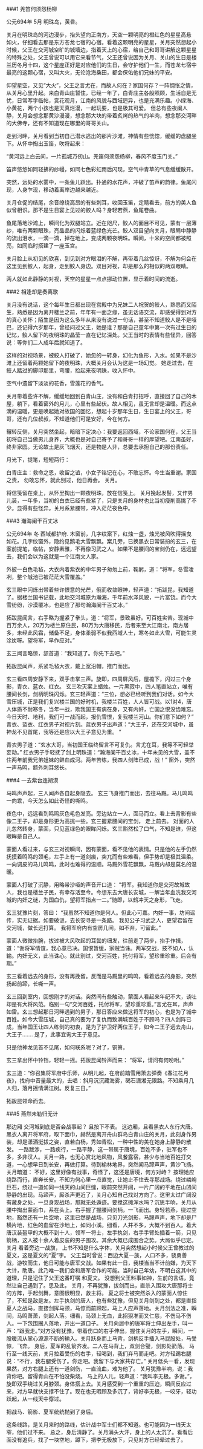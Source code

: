 


###1 羌笛何须怨杨柳

公元694年 5月 明珠岛，黄昏。

关月在明珠岛的河边漫步，抬头望向正南方，天空一颗明亮的橙红色的星星高悬 如火，仔细看去那是东方苍龙七宿的心宿。看着这颗明亮的星星，关月突然想起小时候，父王在交河城空旷的城墙边，指着天上的心宿，给自己和哥哥讲解这颗星星的特殊之处，父王曾说可以用它来看节气，父王还曾说因为关月、关山的生日是楼兰历冬月十四，这个星座正好是对应他们的生日，会守护他们一生，而苍龙七宿中最亮的这颗心宿，又叫大火，无论沧海桑田，都会保佑他们兄妹的平安。 

仰望星空，又见“大火”，父王之言尤在，而故人何在？家国何存？一阵惆怅之情，从关月心里升起。来白青山庄暂住，已经一年了，白青庄主各般照顾，生活自是无忧，日常写字临帖，赏花观月，江南的风貌与西域迥异，也是充满乐趣。小绿海、小黄花，两个小孩也是天真烂漫，一起玩耍，也是极其可爱。 但总有些夜阑人静，关月会想念那黄沙漫漫，想念那大块的带着炙烤的热气的羊肉，想念那交河畔的大佛寺，还有不知道现在哪里的哥哥关山。 


走到河畔，关月看到当初自己潜水逃出的那片沙滩，神情有些恍惚，缓缓的盘腿坐下。从怀中掏出玉笛，吹将起来：

“黄河远上白云间，一片孤城万仞山。羌笛何须怨杨柳，春风不度玉门关。”

笛声悠悠如同轻拂的纱幔，如同七色彩虹雨后闪现，空气中青草的气息缓缓散开。 

突然，远处的水雾中，一条鱼儿跃出。扑通的水花声，冲破了笛声的韵律。鱼尾闪现，人身乍现，移动着离岸边越来越近。 

关月仓促的结尾，余音缭绕高昂的有些刺耳，收回玉笛，定睛看去，前方的美人鱼似曾相识。那不是生日宴上见过的鲛人吗？身轻若燕，鱼尾卷曲。

鱼尾落地沙滩上，瞬间化为双腿站立。近在咫尺，鲛人的面目不可见，蒙有一层薄纱，唯有两颗眼珠，亮晶晶的闪烁着蓝绿色光芒。鲛人双目望向关月，眼睛中静静的流出泪水，一滴一滴，掉在地上，变成两颗夜明珠。瞬间，十米的空间都被照亮，如同临时搭建了一座玉宫。 

关月脸上从初见的欣喜，到见到对方眼泪的不解，再带着几丝惊讶，不解为何会在这里见到鲛人，起身，走到鲛人身边。双目对视，却是那么的相似的两双眼睛。

两人就如此静静的对视，天空的星星一点点挪动位置，显示着时间的流逝。

###2  相逢却是奏离歌  

关月没有说话，这个每年生日都出现在宫殿中为兄妹二人祝贺的鲛人，熟悉而又陌生，熟悉是因为离开楼兰之前，年年有一面之缘，虽无话语交流，却感受得到对方的真心关怀；陌生是因为这么多年从来没有说过一句话，甚至不知道鲛人是不是哑巴，还记得六岁那年，曾经问过父王，她是谁？那是自己童年中第一次有过生日的记忆，鲛人留下的夜明珠的晶莹一直在记忆深处。父王当时的表情有些怪异，回答说：等你们二人成年后就知道了。
 
这样的对视场景，被鲛人打破了，她忽的一转身，幻化为鱼形，入水。如果不是沙滩上还留着两颗她留下的夜明珠，大概关月会认为这是一场幻觉。 她走过去，在鲛人踏过的脚印那里，弯腰，捡起来夜明珠，收入怀中。
 
空气中遗留下淡淡的花香，雪莲花的香气。
 
关月带着些许不解，缓缓地回到白青山庄，没有和白青打招呼，直接回了自己的木屋，躺下，看着窗外的月儿，心里有些起伏。故人相见，虽无言却是温暖。而这点滴的温暖，更是唤起她对故国的回忆，想起十岁那年生日，生日宴上的父王，哥哥，还有几位叔叔，不知道他们可是安好，今在何方。
 
辗转反侧，关月突然坐起，暗暗下定决心：我要返回西域，不论家国何在，父王当初将自己当做男儿身养，大概也是对自己寄予了和哥哥一样的厚望吧。江南虽好，终非家园。无论故土是灰飞烟灭，还是物是人非，总要去承担自己的那份责任。
 
月光下，提笔，短短两行：

白青庄主：救命之恩，收留之谊，小女子铭记在心，不敢忘怀。今生当重谢。家国之责， 勿敢忘怀，就此别过，他日再会。
关月。
 
将信笺留在桌上，从怀里掏出一颗夜明珠，放在信笺上。
关月挽起发髻，又作男儿装，一年多，当初的白衣已经有些紧了，只是关月的身材也比当初瘦削高挑了不少。显得有些怪异。关月系紧腰带，冲入茫茫夜色中。

###3 瀚海阑干百丈冰
 
公元694年 冬 西域都护府.
木窗前，几字纹案下，红烛一盏，烛光被风吹得摇曳如花。几字纹窗外，隐约见鹅毛大雪飘飘。案几旁，已换黑衣日常装扮的玄三，在案前提笔，临帖，安静素雅，不再像习武之人。如果不是腰间的宝剑仍在，远远望去，我们会以为这就是一个江南文人家。
 
外披一白色毛毡，大衣内着紫衣的中年男子匆匆上前，鞠躬，道：“将军，冬雪凌冽，整个城池已被茫茫大雪覆盖。”
 
玄三眼中闪烁出带着些许恨意的光芒，俄而收敛眼神，轻声道：“拓跋昆，我知道了。据楼兰国书记载，此地交河城原为瀚海，千年前水泽风貌，一片富饶。而今大雪纷纷，沙漠覆冰，也是应了那句瀚海阑干百丈冰。”
 
拓跋昆闻言，右手略为握紧了拳头，道：“将军，景致虽好。可百姓实苦。现城中百万余人，20万为楼兰原住民，80万为大唐移民，后者来至大江南北，南方居多，未经此风霜，储备不足，身体柔弱不似我西域人士，寒冬如此大雪，可能生灵涂炭呀。望将军，早作应对。”
 
玄三闻言略惊，颔首道：“我知道了。你先下去吧。”
 
拓跋昆闻声，系紧毛毡大衣，戴上宽沿帽，推门而出。
 
玄三看四周安静下来，双手击掌三声。旋即，四周屏风后，屋檐下，闪过三个身影，青衣、蓝衣、红衣。
玄三吹灭案上蜡烛。一片黑寂中，四人笔直站立，唯有腰间长剑，剑柄明珠闪烁。玄三轻声道：“三位，想必已经听到我们对话。如今大雪压城，正是我们复兴楼兰国的好时机，我楼兰百姓，人人皆可战。以1对4，唐人体质不耐寒冬，当年一战，欺我国王有病在身，又有内奸，亡国之恨没齿难忘。今日天时、地利，我们可一战而起，报仇雪恨，复我楼兰河山。你们意下如何？”
青衣、蓝衣、红衣男子对视片刻。蓝衣男子出声道：“大王子，还在交河城中，虽神龙不见首尾，我等还是应以大王子意见为重。 ”
 
青衣男子道：“玄水大哥，当初国王临终留言不可复仇。言尤在耳，我等不可轻举妄动。”
红衣男子手轻抚了剑上明珠道：“瀚海阑干百丈冰，十年未见的大雪，盖不住两年前我兄弟姐妹的鲜血成河。两年苦练，我四人剑阵已成，战！”
窗外，突然一声马鸣，额外刺耳悠长。
 
 ###4 一去紫台连朔漠
 
 马鸣声声起，三人闻声各自起身隐去。
玄三飞身推门而出，去往马厩。马儿鸣鸣一向乖，今天怎么如此奇怪的嘶鸣。
 
夜色中，远远看到鸣鸣灰色毛色发亮。旁边站立一人，面马而立。看上去背影有些像二王子，却是身形更为高挑一些。玄三握紧腰间的宝剑， 走上前去。
对面的人儿忽然转身，蒙面，只见蓝绿色的眼眸闪烁。玄三豁然松了口气，不知是谁，但这眼眸是自己人。
 
蒙面人看过来，与玄三对视瞬间，因有蒙面，看不见他的表情。只是他的左手仍然抚摸着鸣鸣的颈毛，左手上有一道剑痕，突兀而有些难看，但手势却是极其温柔。一向调皮的马儿鸣鸣，此时也难得的温顺。马厩外雪花飘飘，马厩内却是莫名的温暖。

蒙面人打破了沉静，用略带沙哑的声音开口道：
”将军。我知道你是交河故城故人，我也是楼兰子民，有幸存活至今。今想东去大唐长安城，一解当年血洗我交河城的内奸之谜，为国血仇，望将军指点一二。”随即，以鹤冲天之身形，飞走。
 
玄三犹豫片刻，答曰：
“我虽然不知道你是何人。但此心可嘉。内奸一事，坊间谣传，实无证据。如要破谜，去长安寻是一条路。 我见公子习武之人，更望君留在交河城，做长远打算。 我将军府内有空房几间，如不弃，可留此。”

蒙面人微微抬腕，拔过被大风吹起的耳鬓的细发，往前走了两步，抬手作揖，道：“谢将军情谊，我心意已决。国恨暂缓，家贼当诛。两军交战，技不如人，认输。内奸无义，此当诛心。就此别过，交河百姓，托付将军，望珍重珍重。后会有期。”
 
玄三看着远去的身形，没有再挽留。反而是马厩里的鸣鸣，看着远去的身影，突然扬起前蹄，长嘶一声。
 
玄三回到室内，回想刚才的对话。突然间有些触动，蒙面人看起来年纪不大，谈吐却是有大将风范。临别一句“交河百姓，托付将军，望珍重珍重。”言尤在耳，声声如雷。玄三想起那日河畔遇到的男子，那日答应来做这将军的初心，也是为了城中百姓。如今大雪压城，自己真的要为了复仇而致满城百姓于不顾吗？四人剑阵已成，当年国王让四人练剑的初衷，是为了护卫好两位王子，如今二王子远去舟山，大王子…….
是了，此事宜询大王子意见。
 
只是他神龙见首不见尾，如何联系呢？对了，铜箫。
 
玄三拿出怀中铃铛，轻轻一摇。拓跋昆闻铃声而来：
“将军，请问有何吩咐。”

玄三道：“你召集将军府中乐师，从明儿起，在府前踏雪用箫去弹奏《春江花月夜》，找府中音量最大的，去唱：斜月沉沉藏海雾，碣石潇湘无限路。不知乘月几人归，落月摇情满江树。反复三日。”

拓跋昆领命而去。

###5 燕然未勒归无计

那边厢 交河城到底是否会战事起？ 且按下不表。
这边厢，且看黑衣人东行大唐。
黑衣人离开将军府，取下面巾，赫然是离开舟山群岛白青山庄的关月，此刻身作男装，却是潇洒挺拔之姿，直若白杨，秀如青松，一种中性的美在她身上静静的散发。
一路跋涉，一路疾行，一路平静，这一带属于唐境，百姓不多，驻军也不多，多非汉人。关月一路，也无心赏北地风物，风餐露宿，甚少与当地百姓打交道，一心想早日到长安，再做打算。待到榆林地界，突然闻马蹄声声，黄沙飞扬。关月暗道： 不好，这里好像有战事，奇怪了，这还是唐境，何方对峙？ 按理她应绕路而行，直奔长安。不知为何心里一点直觉，让她止不住去寻那战场。绕过嶙峋巨石，绕过一道如同一线天的山间巨缝，眼前突然开阔，一片广阔的平地在山凹间静静的出现。马蹄声，厮杀声更近了，关月心知自己找对方向了。这里太过广阔没有藏身之处，一旦身现战场，那就无处遁迹。要搅这摊浑水吗？沉思半响，关月从腰中掏出蒙面巾，系在头上。右手握了握腰间剑柄，一飞而出。身轻若燕，绕过空地，豁然还有一片空地，这里已然是战场，只见刀光剑影，马蹄声声，地下却是尸横片地，红色的血留在沙地上，如同小溪。细看，人并不多，大概不到百人。着大唐汉装盔甲的大概不到十人，领军一将士，左手执剑，右手手臂处插着一箭，只见箭柄，这人被十余人着皮装的男子围攻。其余大概已成围合之势。大局似乎已定。关月 看着旁边一战旗， 上书不知是什么字体，关月突然想起小时候父王曾教过的夏文，这是夏文的“夏”字。 父王当时曾说：西边大夏一族，人口不多，骁勇善战，游牧而生，他日可能与唐军交战。如果有此一日，我楼当当不计前嫌，为天下大计，助唐。此乃唯一我们会和唐军合作的可能。当时自己年幼，不明白这其中的道理，只是记住了父王这番叮嘱 和夏文。 没想到父王料事如神，生前的言语，竟然让自己遇到了。思及此， 关月，不再犹豫，拔剑而出，直杀入围攻大唐那将士的方阵，手起剑舞，意图很明显，救主将。
夏之将士被突然杀入的蒙面人惊住了，不知是敌是友。左手执剑的唐人，也有些犹豫，但见关月剑到之处，都是直指夏人之战马，直接剑挥马颈，马惊而前蹄起，马上人应声落地。关月剑法之准，瞬间，马鸣萧萧，剑起人落。细看，马颈上无血，此招狠准而又仁慈，不伤马不伤人。一下包围圈人落地，开出一道口子。 关月向居中的唐军将士伸出左手，叫一声：“跟我走。”对方没有犹豫，带着伤口的右手伸出，握住关月的左手，瞬间，一股暖流从掌心源源不断的输入。关月跃身而上马背，剑柄反手插入马屁股处，马受惊，飞奔。 身后，夏军的乱箭齐发。二人在马背上，双剑合璧，剑影处箭落。 马行至一线天前，关月拉着受伤的右手，轻喝到，我们弃马而走吧。对方轻踢右腿说：“不行，我右腿受伤了。你走吧。我留下与大家共存亡。”
关月低头一看，发现果然，对方右腿上还有一道剑伤，一直流血，难为他了。
关月犹豫半响，说：我背你吧。留得青山在不怕没柴烧。
马上的人儿，轻声道：“我叫李无极。多谢。”，旋即双手绕过关月脖颈。身体搭上去。关月感受到一个重重的压迫，瞬间反应过来，对方早就快支撑不住了。现在也无暇顾及多沉了，背好李无极，一咬牙，轻功跃起，从一线天中穿过。
 
把战马、箭影、夏军统统抛到了身后。
 
这条线路，是关月来时的路线，估计战中军士们都不知道。也可能因为一线天太窄，他们过不来。
总之，身后清静了。关月满头大汗，身上的人太沉了。看看后面没有追兵，找了一块空地，蹲下，把李无极放下，只见对方已经晕过去了。
 
